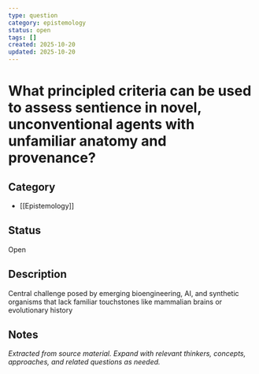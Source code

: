 ```yaml
---
type: question
category: epistemology
status: open
tags: []
created: 2025-10-20
updated: 2025-10-20
---
```


# What principled criteria can be used to assess sentience in novel, unconventional agents with unfamiliar anatomy and provenance?

## Category

- [[Epistemology]]

## Status

Open

## Description

Central challenge posed by emerging bioengineering, AI, and synthetic organisms that lack familiar touchstones like mammalian brains or evolutionary history

## Notes

*Extracted from source material. Expand with relevant thinkers, concepts, approaches, and related questions as needed.*

